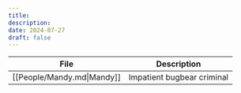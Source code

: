 ```yaml
---
title: 
description: 
date: 2024-07-27
draft: false
---
```

<!-- QueryToSerialize: TABLE description as "Description" FROM "People" WHERE faction = "Daask" -->
<!-- SerializedQuery: TABLE description as "Description" FROM "People" WHERE faction = "Daask" -->

| File                       | Description                |
| -------------------------- | -------------------------- |
| [[People/Mandy.md\|Mandy]] | Impatient bugbear criminal |
<!-- SerializedQuery END -->
